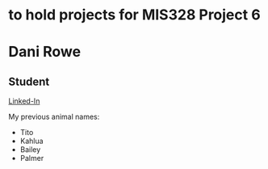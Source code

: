 # to hold projects for MIS328 Project 6
Dani Rowe 
===

## Student

[Linked-In](https://www.linkedin.com/in/danielle-rowe1225/)

My previous animal names: 
* Tito 
* Kahlua 
* Bailey
* Palmer